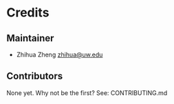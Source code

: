 # Credits

## Maintainer

* Zhihua Zheng <zhihua@uw.edu>

## Contributors

None yet. Why not be the first? See: CONTRIBUTING.md
    
